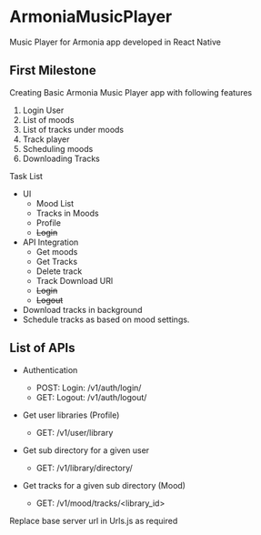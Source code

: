 # ArmoniaMusicPlayer
Music Player for Armonia app developed in React Native

## First Milestone

Creating Basic Armonia Music Player app with following features
1. Login User
2. List of moods
3. List of tracks under moods
4. Track player
5. Scheduling moods
6. Downloading Tracks

Task List
* UI 
    * Mood List
    * Tracks in Moods
    * Profile
    * <del>Login<del>
* API Integration
    * Get moods
    * Get Tracks
    * Delete track 
    * Track Download URl
    * <del>Login</del>
    * <del>Logout</del>
* Download tracks in background
* Schedule tracks as based on mood settings.

## List of APIs

* Authentication
    * POST: Login: /v1/auth/login/
    * GET: Logout: /v1/auth/logout/

* Get user libraries (Profile)
    * GET: /v1/user/library

* Get sub directory for a given user
    * GET: /v1/library/directory/

* Get tracks for a given sub directory (Mood)
    * GET: /v1/mood/tracks/<library_id>


Replace base server url in Urls.js as required